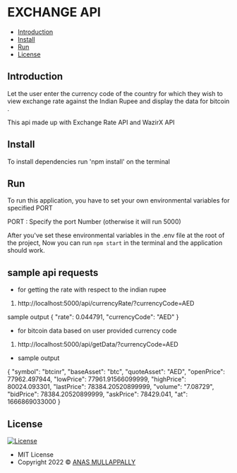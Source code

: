 # EXCHANGE API

- [Introduction](#introduction)
- [Install](#Install)
- [Run](#Run)
- [License](#license)

## Introduction

Let the user enter the currency code of the country for which they wish to view exchange rate against the Indian Rupee and display the data for bitcoin .

This api made up with Exchange Rate API and WazirX API

## Install

To install dependencies run 'npm install' on the terminal

## Run

To run this application, you have to set your own environmental variables for specified PORT

PORT : Specify the port Number (otherwise it will run 5000)

After you've set these environmental variables in the .env file at the root of the project,
Now you can run `npm start` in the terminal and the application should work.

## sample api requests

- for getting the rate with respect to the indian rupee

1. http://localhost:5000/api/currencyRate/?currencyCode=AED

sample output
{
"rate": 0.044791,
"currencyCode": "AED"
}

- for bitcoin data based on user provided currency code

1. http://localhost:5000/api/getData/?currencyCode=AED

- sample output

{
"symbol": "btcinr",
"baseAsset": "btc",
"quoteAsset": "AED",
"openPrice": 77962.497944,
"lowPrice": 77961.91566099999,
"highPrice": 80024.093301,
"lastPrice": 78384.20520899999,
"volume": "7.08729",
"bidPrice": 78384.20520899999,
"askPrice": 78429.041,
"at": 1666869033000
}

## License

[![License](https://img.shields.io/:License-MIT-blue.svg?style=flat-square)](http://badges.mit-license.org)

- MIT License
- Copyright 2022 © [ANAS MULLAPPALLY](https://github.com/anasmullappally)
